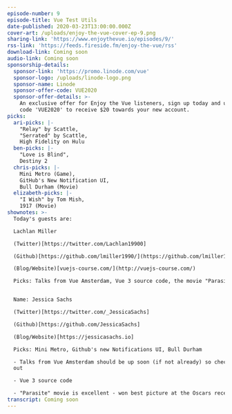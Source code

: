 ```yaml
---
episode-number: 9
episode-title: Vue Test Utils
date-published: 2020-03-23T13:00:00.000Z
cover-art: /uploads/enjoy-the-vue-cover-ep-9.png
sharing-link: 'https://www.enjoythevue.io/episodes/9/'
rss-link: 'https://feeds.fireside.fm/enjoy-the-vue/rss'
download-link: Coming soon
audio-link: Coming soon
sponsorship-details:
  sponsor-link: 'https://promo.linode.com/vue'
  sponsor-logo: /uploads/linode-logo.png
  sponsor-name: Linode
  sponsor-offer-code: VUE2020
  sponsor-offer-details: >-
    An exclusive offer for Enjoy the Vue listeners, sign up today and use promo
    code 'VUE2020' to receive $20 towards your new account.
picks:
  ari-picks: |-
    "Relay" by Scattle,
    "Serrated" by Scattle,
    High Fidelity on Hulu
  ben-picks: |-
    "Love is Blind",
    Destiny 2
  chris-picks: |-
    Mini Metro (Game),
    GitHub's New Notification UI,
    Bull Durham (Movie)
  elizabeth-picks: |-
    "I Wish" by Tom Mish,
    1917 (Movie)
shownotes: >-
  Today's guests are:

  Lachlan Miller

  (Twitter)[https://twitter.com/Lachlan19900]

  (Github)[https://github.com/lmiller1990/](https://github.com/lmiller1990/)

  (Blog/Website)[vuejs-course.com/](http://vuejs-course.com/)

  Picks: Talks from Vue Amsterdam, Vue 3 source code, the movie "Parasite".


  Name: Jessica Sachs

  (Twitter)[https://twitter.com/_JessicaSachs]

  (Github)[https://github.com/JessicaSachs]

  (Blog/Website)[https://jessicasachs.io]

  Picks: Mini Metro, Github's new Notifications UI, Bull Durham

  - Talks from Vue Amsterdam should be up soon (if not already) so check those
  out

  - Vue 3 source code

  - "Parasite" movie is excellent - won best picture at the Oscars recently
transcript: Coming soon
---
```


